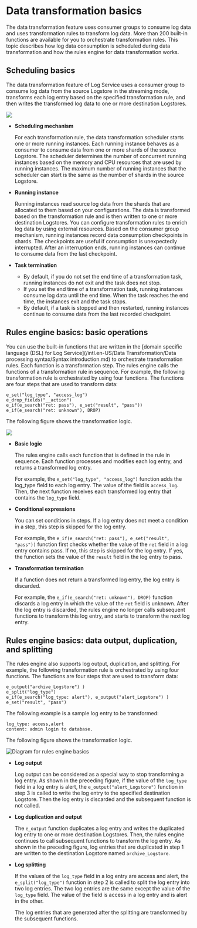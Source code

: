 # Data transformation basics

The data transformation feature uses consumer groups to consume log data and uses transformation rules to transform log data. More than 200 built-in functions are available for you to orchestrate transformation rules. This topic describes how log data consumption is scheduled during data transformation and how the rules engine for data transformation works.

## Scheduling basics

The data transformation feature of Log Service uses a consumer group to consume log data from the source Logstore in the streaming mode, transforms each log entry based on the specified transformation rule, and then writes the transformed log data to one or more destination Logstores.

![](https://static-aliyun-doc.oss-accelerate.aliyuncs.com/assets/img/en-US/7943749951/p54657.png)

-   **Scheduling mechanism**

    For each transformation rule, the data transformation scheduler starts one or more running instances. Each running instance behaves as a consumer to consume data from one or more shards of the source Logstore. The scheduler determines the number of concurrent running instances based on the memory and CPU resources that are used by running instances. The maximum number of running instances that the scheduler can start is the same as the number of shards in the source Logstore.

-   **Running instance**

    Running instances read source log data from the shards that are allocated to them based on your configurations. The data is transformed based on the transformation rule and is then written to one or more destination Logstores. You can configure transformation rules to enrich log data by using external resources. Based on the consumer group mechanism, running instances record data consumption checkpoints in shards. The checkpoints are useful if consumption is unexpectedly interrupted. After an interruption ends, running instances can continue to consume data from the last checkpoint.

-   **Task termination**
    -   By default, if you do not set the end time of a transformation task, running instances do not exit and the task does not stop.
    -   If you set the end time of a transformation task, running instances consume log data until the end time. When the task reaches the end time, the instances exit and the task stops.
    -   By default, if a task is stopped and then restarted, running instances continue to consume data from the last recorded checkpoint.

## Rules engine basics: basic operations

You can use the built-in functions that are written in the [domain specific language \(DSL\) for Log Service](/intl.en-US/Data Transformation/Data processing syntax/Syntax introduction.md) to orchestrate transformation rules. Each function is a transformation step. The rules engine calls the functions of a transformation rule in sequence. For example, the following transformation rule is orchestrated by using four functions. The functions are four steps that are used to transform data:

```
e_set("log_type", "access_log")
e_drop_fields("__action")
e_if(e_search("ret: pass"), e_set("result", "pass"))
e_if(e_search("ret: unknown"), DROP)
```

The following figure shows the transformation logic.

![](https://static-aliyun-doc.oss-accelerate.aliyuncs.com/assets/img/en-US/7943749951/p54660.png)

-   **Basic logic**

    The rules engine calls each function that is defined in the rule in sequence. Each function processes and modifies each log entry, and returns a transformed log entry.

    For example, the `e_set("log_type", "access_log")` function adds the log\_type field to each log entry. The value of the field is `access_log`. Then, the next function receives each transformed log entry that contains the `log_type` field.

-   **Conditional expressions**

    You can set conditions in steps. If a log entry does not meet a condition in a step, this step is skipped for the log entry.

    For example, the `e_if(e_search("ret: pass"), e_set("result", "pass"))` function first checks whether the value of the `ret` field in a log entry contains pass. If no, this step is skipped for the log entry. If yes, the function sets the value of the `result` field in the log entry to pass.

-   **Transformation termination**

    If a function does not return a transformed log entry, the log entry is discarded.

    For example, the `e_if(e_search("ret: unknown"), DROP)` function discards a log entry in which the value of the `ret` field is unknown. After the log entry is discarded, the rules engine no longer calls subsequent functions to transform this log entry, and starts to transform the next log entry.


## Rules engine basics: data output, duplication, and splitting

The rules engine also supports log output, duplication, and splitting. For example, the following transformation rule is orchestrated by using four functions. The functions are four steps that are used to transform data:

```
e_output("archive_Logstore") )
e_split("log_type")
e_if(e_search("log_type: alert"), e_output("alert_Logstore") )
e_set("result", "pass")
```

The following example is a sample log entry to be transformed:

```
log_type: access,alert
content: admin login to database.
```

The following figure shows the transformation logic.

![Diagram for rules engine basics](https://static-aliyun-doc.oss-accelerate.aliyuncs.com/assets/img/en-US/7943749951/p54676.png)

-   **Log output**

    Log output can be considered as a special way to stop transforming a log entry. As shown in the preceding figure, if the value of the `log_type` field in a log entry is alert, the `e_output("alert_Logstore")` function in step 3 is called to write the log entry to the specified destination Logstore. Then the log entry is discarded and the subsequent function is not called.

-   **Log duplication and output**

    The `e_output` function duplicates a log entry and writes the duplicated log entry to one or more destination Logstores. Then, the rules engine continues to call subsequent functions to transform the log entry. As shown in the preceding figure, log entries that are duplicated in step 1 are written to the destination Logstore named `archive_Logstore`.

-   **Log splitting**

    If the values of the `log_type` field in a log entry are access and alert, the `e_split("log_type")` function in step 2 is called to split the log entry into two log entries. The two log entries are the same except the value of the `log_type` field. The value of the field is access in a log entry and is alert in the other.

    The log entries that are generated after the splitting are transformed by the subsequent functions.


